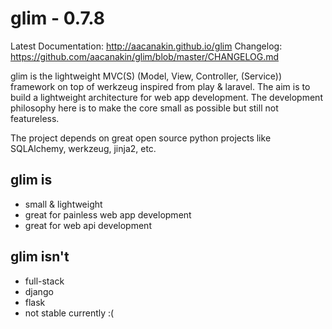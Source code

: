 glim - 0.7.8
============
Latest Documentation: http://aacanakin.github.io/glim
Changelog: https://github.com/aacanakin/glim/blob/master/CHANGELOG.md

glim is the lightweight MVC(S) (Model, View, Controller, (Service)) framework on top of werkzeug inspired from play & laravel. The aim is to build a lightweight architecture for web app development. The development philosophy here is to make the core small as possible but still not featureless.

The project depends on great open source python projects like SQLAlchemy, werkzeug, jinja2, etc.

glim is
-------
- small & lightweight
- great for painless web app development
- great for web api development

glim isn't
----------
- full-stack
- django
- flask
- not stable currently :(